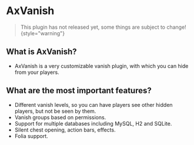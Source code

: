 # AxVanish

> This plugin has not released yet, some things are subject to change!
{style="warning"}

## What is AxVanish?
- AxVanish is a very customizable vanish plugin, with which you can hide from your players.


## What are the most important features?
- Different vanish levels, so you can have players see other hidden players, but not be seen by them.
- Vanish groups based on permissions.
- Support for multiple databases including MySQL, H2 and SQLite.
- Silent chest opening, action bars, effects.
- Folia support.

